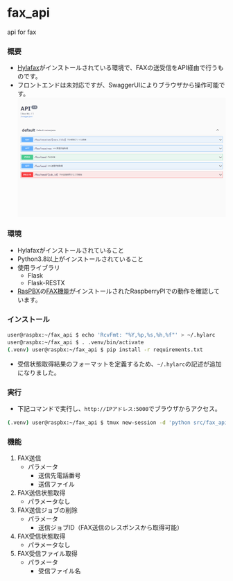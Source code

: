 # fax_api
api for fax

### 概要
- [Hylafax](https://www.hylafax.org/)がインストールされている環境で、FAXの送受信をAPI経由で行うものです。
- フロントエンドは未対応ですが、SwaggerUIによりブラウザから操作可能です。
![](swaggerui.png)

### 環境
- Hylafaxがインストールされていること
- Python3.8以上がインストールされていること
- 使用ライブラリ
  - Flask
  - Flask-RESTX
- [RasPBX](http://www.raspbx.org/)の[FAX機能](http://www.raspbx.org/documentation/#fax)がインストールされたRaspberryPIでの動作を確認しています。

### インストール
```sh
user@raspbx:~/fax_api $ echo 'RcvFmt: "%Y,%p,%s,%h,%f"' > ~/.hylarc
user@raspbx:~/fax_api $ . .venv/bin/activate
(.venv) user@raspbx:~/fax_api $ pip install -r requirements.txt
```
- 受信状態取得結果のフォーマットを定義するため、`~/.hylarc`の記述が追加になりました。

### 実行
- 下記コマンドで実行し、`http://IPアドレス:5000`でブラウザからアクセス。
```sh
(.venv) user@raspbx:~/fax_api $ tmux new-session -d 'python src/fax_api.py'
```
### 機能
1. FAX送信
    - パラメータ
      - 送信先電話番号
      - 送信ファイル
1. FAX送信状態取得
    - パラメータなし
1. FAX送信ジョブの削除
    - パラメータ
      - 送信ジョブID（FAX送信のレスポンスから取得可能）
1. FAX受信状態取得
    - パラメータなし
1. FAX受信ファイル取得
    - パラメータ
      - 受信ファイル名